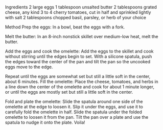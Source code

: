 Ingredients
2 large eggs
1 tablespoon unsalted butter
2 tablespoons grated cheese, any kind
3 to 4 cherry tomatoes, cut in half and sprinkled lightly with salt
2 tablespoons chopped basil, parsley, or herb of your choice


Method
Prep the eggs:
In a bowl, beat the eggs with a fork.

Melt the butter:
In an 8-inch nonstick skillet over medium-low heat, melt the butter.

Add the eggs and cook the omelette:
Add the eggs to the skillet and cook without stirring until the edges begin to set. With a silicone spatula, push the edges toward the center of the pan and tilt the pan so the uncooked eggs move to the edge.

Repeat until the eggs are somewhat set but still a little soft in the center, about 6 minutes.
Fill the omelette:
Place the cheese, tomatoes, and herbs in a line down the center of the omelette and cook for about 1 minute longer, or until the eggs are mostly set but still a little soft in the center.

Fold and plate the omelette:
Slide the spatula around one side of the omelette at the edge to loosen it. Slip it under the eggs, and use it to carefully fold the omelette in half. Slide the spatula under the folded omelette to loosen it from the pan. Tilt the pan over a plate and use the spatula to nudge it onto the plate. Voila!
